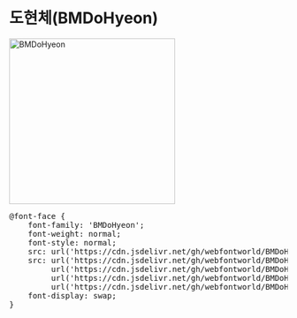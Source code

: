 
# 도현체(BMDoHyeon)

<a href="https://wess.tistory.com/275" target="_blank">
    <img src="https://webfontworld.github.io/BMDoHyeon/BMDoHyeon.jpg" alt="BMDoHyeon" style="width:300px">
</a>
<pre>
@font-face {
    font-family: 'BMDoHyeon';
    font-weight: normal;
    font-style: normal;
    src: url('https://cdn.jsdelivr.net/gh/webfontworld/BMDoHyeon/BMDoHyeon.eot');
    src: url('https://cdn.jsdelivr.net/gh/webfontworld/BMDoHyeon/BMDoHyeon.eot?#iefix') format('embedded-opentype'),
         url('https://cdn.jsdelivr.net/gh/webfontworld/BMDoHyeon/BMDoHyeon.woff2') format('woff2'),
         url('https://cdn.jsdelivr.net/gh/webfontworld/BMDoHyeon/BMDoHyeon.woff') format('woff'),
         url('https://cdn.jsdelivr.net/gh/webfontworld/BMDoHyeon/BMDoHyeon.ttf') format("truetype");
    font-display: swap;
} 
</pre>
